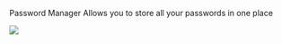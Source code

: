 Password Manager
Allows you to store all your passwords in one place

![](https://i.imgur.com/b3atJPR.gif)
